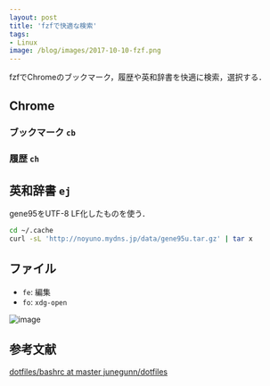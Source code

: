 ```yaml
---
layout: post
title: 'fzfで快適な検索'
tags:
- Linux
image: /blog/images/2017-10-10-fzf.png
---
```


fzfでChromeのブックマーク，履歴や英和辞書を快適に検索，選択する．

## Chrome

### ブックマーク `cb`

<script src="https://gist-it.appspot.com/http://github.com/noyuno/dotfiles/raw/master/.zsh_aliases?slice=583:612"></script>


### 履歴 `ch`

<script src="https://gist-it.appspot.com/http://github.com/noyuno/dotfiles/raw/master/.zsh_aliases?slice=562:582"></script>


## 英和辞書 `ej`

gene95をUTF-8 LF化したものを使う．

~~~sh
cd ~/.cache
curl -sL 'http://noyuno.mydns.jp/data/gene95u.tar.gz' | tar x
~~~

<script src="https://gist-it.appspot.com/http://github.com/noyuno/dotfiles/raw/master/.zsh_aliases?slice=331:336"></script>

## ファイル

- `fe`: 編集
- `fo`: `xdg-open`

![image]({{page.image}})

## 参考文献

[dotfiles/bashrc at master junegunn/dotfiles](https://github.com/junegunn/dotfiles/blob/master/bashrc)

